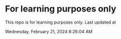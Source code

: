 # For learning purposes only
This repo is for learning purposes only.
Last updated at

Wednesday, February 21, 2024 8:26:04 AM

